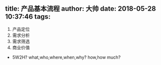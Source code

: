 title: 产品基本流程
author: 大帅
date: 2018-05-28 10:37:46
tags:
---
1. 产品定位
2. 需求分析
3. 需求筛选
4. 商业价值

- 5W2H?
      what,who,where,when,why?
      how,how much?